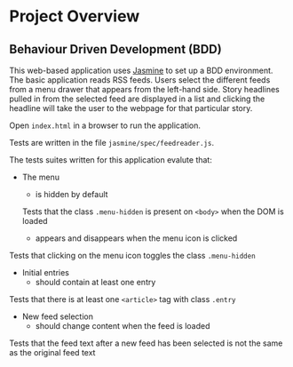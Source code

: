 # Project Overview


## Behaviour Driven Development (BDD)

This web-based application uses [Jasmine](http://jasmine.github.io/) to set up a BDD environment. The basic application reads RSS feeds. Users select the different feeds from a menu drawer that appears from the left-hand side. Story headlines pulled in from the selected feed are displayed in a list and clicking the headline will take the user to the webpage for that particular story.

Open `index.html` in a browser to run the application.

Tests are written in the file `jasmine/spec/feedreader.js`.

The tests suites written for this application evalute that:

* The menu
    * is hidden by default
    
    Tests that the class `.menu-hidden` is present on `<body>` when the DOM is loaded

    * appears and disappears when the menu icon is clicked
    
Tests that clicking on the menu icon toggles the class `.menu-hidden`

* Initial entries
    * should contain at least one entry
    
Tests that there is at least one `<article>` tag with class `.entry`

* New feed selection
    * should change content when the feed is loaded
    
Tests that the feed text after a new feed has been selected is not the same as the original feed text
